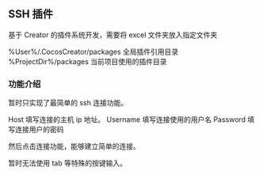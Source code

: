 ## SSH 插件

基于 Creator 的插件系统开发，需要将 excel 文件夹放入指定文件夹

%User%/.CocosCreator/packages 全局插件引用目录
%ProjectDir%/packages 当前项目使用的插件目录

### 功能介绍

暂时只实现了最简单的 ssh 连接功能。

Host 填写连接的主机 ip 地址。
Username 填写连接使用的用户名
Password 填写连接用户的密码

然后点击连接功能，能够建立简单的连接。

暂时无法使用 tab 等特殊的按键输入。